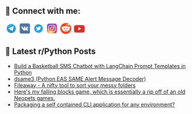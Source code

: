 ## 🔎 Connect with me:
[<img src="https://github.com/bullbesh/bullbesh/blob/main/images/Telegram.png" width="32" height="32" />](https://t.me/bullbesh)
[<img src="https://github.com/bullbesh/bullbesh/blob/main/images/VK.png" width="32" height="32" />](https://vk.com/bullbesh)
[<img src="https://github.com/bullbesh/bullbesh/blob/main/images/Twitter.png" width="32" height="32" />](https://twitter.com/bullbesh1)
[<img src="https://github.com/bullbesh/bullbesh/blob/main/images/Instagram.png" width="32" height="32" />](https://www.instagram.com/bullbesh)
[<img src="https://github.com/bullbesh/bullbesh/blob/main/images/Reddit.png" width="32" height="32" />](https://www.reddit.com/user/bullbesh)
[<img src="https://github.com/bullbesh/bullbesh/blob/main/images/YouTube.png" width="32" height="32" />](https://www.youtube.com/channel/UCtfjRs6uzgq5mfm8S06WTcg)

## 📕 Latest r/Python Posts
<!-- BLOG-POST-LIST:START -->
- [Build a Basketball SMS Chatbot with LangChain Prompt Templates in Python](https://www.reddit.com/r/Python/comments/13xrpye/build_a_basketball_sms_chatbot_with_langchain/)
- [dsame3 &lpar;Python EAS SAME Alert Message Decoder&rpar;](https://www.reddit.com/r/Python/comments/13xr7z9/dsame3_python_eas_same_alert_message_decoder/)
- [Fileaway - A nifty tool to sort your messy folders](https://www.reddit.com/r/Python/comments/13xqyu5/fileaway_a_nifty_tool_to_sort_your_messy_folders/)
- [Here&#39;s my falling blocks game, which is essentially a rip off of an old Neopets games.](https://www.reddit.com/r/Python/comments/13xqmsv/heres_my_falling_blocks_game_which_is_essentially/)
- [Packaging a self contained CLI application for any environment?](https://www.reddit.com/r/Python/comments/13xq615/packaging_a_self_contained_cli_application_for/)
<!-- BLOG-POST-LIST:END -->
